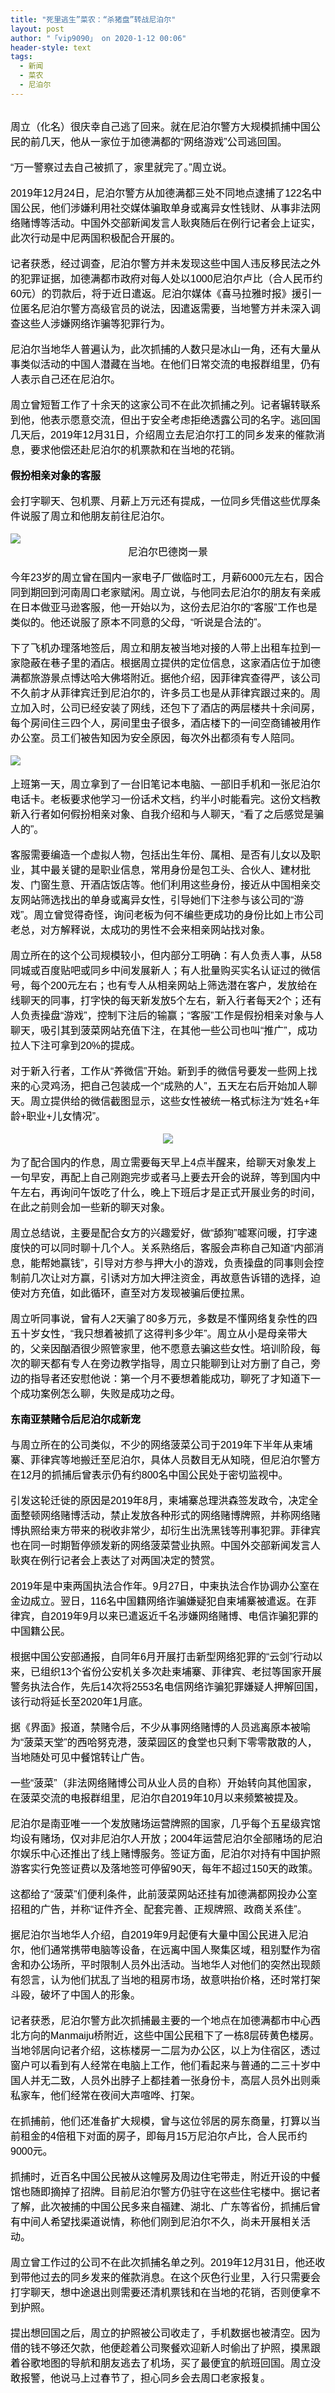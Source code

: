 ```yaml
---
title: "死里逃生”菜农：“杀猪盘”转战尼泊尔"
layout: post
author: "「vip9090」 on 2020-1-12 00:06"
header-style: text
tags:
  - 新闻
  - 菜农
  - 尼泊尔
---
```


<head></head>
<body>
 <br> 
 <div align="left"> 
  <font color="#000"><font face="微软雅黑, Tahoma, Helvetica, Arial, 宋体, sans-serif"><font style="font-size:16px">周立（化名）很庆幸自己逃了回来。就在尼泊尔警方大规模抓捕中国公民的前几天，他从一家位于加德满都的“网络游戏”公司逃回国。</font></font></font> 
 </div>
 <br> 
 <div align="left"> 
  <font color="#000"><font face="微软雅黑, Tahoma, Helvetica, Arial, 宋体, sans-serif"><font style="font-size:16px">“万一警察过去自己被抓了，家里就完了。”周立说。</font></font></font> 
 </div>
 <br> 
 <div align="left"> 
  <font color="#000"><font face="微软雅黑, Tahoma, Helvetica, Arial, 宋体, sans-serif"><font style="font-size:16px">2019年12月24日，尼泊尔警方从加德满都三处不同地点逮捕了122名中国公民，他们涉嫌利用社交媒体骗取单身或离异女性钱财、从事非法网络赌博等活动。中国外交部新闻发言人耿爽随后在例行记者会上证实，此次行动是中尼两国积极配合开展的。</font></font></font> 
 </div>
 <br> 
 <div align="left"> 
  <font color="#000"><font face="微软雅黑, Tahoma, Helvetica, Arial, 宋体, sans-serif"><font style="font-size:16px">记者获悉，经过调查，尼泊尔警方并未发现这些中国人违反移民法之外的犯罪证据，加德满都市政府对每人处以1000尼泊尔卢比（合人民币约60元）的罚款后，将于近日遣返。尼泊尔媒体《喜马拉雅时报》援引一位匿名尼泊尔警方高级官员的说法，因遣返需要，当地警方并未深入调查这些人涉嫌网络诈骗等犯罪行为。</font></font></font> 
 </div>
 <br> 
 <div align="left"> 
  <font color="#000"><font face="微软雅黑, Tahoma, Helvetica, Arial, 宋体, sans-serif"><font style="font-size:16px">尼泊尔当地华人普遍认为，此次抓捕的人数只是冰山一角，还有大量从事类似活动的中国人潜藏在当地。在他们日常交流的电报群组里，仍有人表示自己还在尼泊尔。</font></font></font> 
 </div>
 <br> 
 <div align="left"> 
  <font color="#000"><font face="微软雅黑, Tahoma, Helvetica, Arial, 宋体, sans-serif"><font style="font-size:16px">周立曾短暂工作了十余天的这家公司不在此次抓捕之列。记者辗转联系到他，他表示愿意交流，但出于安全考虑拒绝透露公司的名字。逃回国几天后，2019年12月31日，介绍周立去尼泊尔打工的同乡发来的催款消息，要求他偿还赴尼泊尔的机票款和在当地的花销。</font></font></font> 
 </div>
 <br> 
 <div align="left"> 
  <font color="#000"><font face="微软雅黑, Tahoma, Helvetica, Arial, 宋体, sans-serif"><font style="font-size:16px"><strong>假扮相亲对象的客服</strong></font></font></font> 
 </div>
 <br> 
 <div align="left"> 
  <font color="#000"><font face="微软雅黑, Tahoma, Helvetica, Arial, 宋体, sans-serif"><font style="font-size:16px">会打字聊天、包机票、月薪上万元还有提成，一位同乡凭借这些优厚条件说服了周立和他朋友前往尼泊尔。</font></font></font> 
 </div>
 <br> 
 <div align="left"> 
  <font color="#000"><font face="微软雅黑, Tahoma, Helvetica, Arial, 宋体, sans-serif"><font style="font-size:16px"><img src="https://36img.com/uploads/image/1578638627_5751.jpg?x-oss-process=style/mark" onload="thumbImg(this)"></font></font></font> 
 </div> 
 <div align="center"> 
  <font color="#000"><font face="微软雅黑, Tahoma, Helvetica, Arial, 宋体, sans-serif"><font style="font-size:16px">尼泊尔巴德岗一景</font></font></font> 
 </div>
 <br> 
 <div align="left"> 
  <font color="#000"><font face="微软雅黑, Tahoma, Helvetica, Arial, 宋体, sans-serif"><font style="font-size:16px">今年23岁的周立曾在国内一家电子厂做临时工，月薪6000元左右，因合同到期回到河南周口老家赋闲。周立说，与他同去尼泊尔的朋友有亲戚在日本做亚马逊客服，他一开始以为，这份去尼泊尔的“客服”工作也是类似的。他还说服了原本不同意的父母，“听说是合法的”。</font></font></font> 
 </div>
 <br> 
 <div align="left"> 
  <font color="#000"><font face="微软雅黑, Tahoma, Helvetica, Arial, 宋体, sans-serif"><font style="font-size:16px">下了飞机办理落地签后，周立和朋友被当地对接的人带上出租车拉到一家隐蔽在巷子里的酒店。根据周立提供的定位信息，这家酒店位于加德满都旅游景点博达哈大佛塔附近。据他介绍，因菲律宾查得严，该公司不久前才从菲律宾迁到尼泊尔的，许多员工也是从菲律宾跟过来的。周立加入时，公司已经安装了网线，还包下了酒店的两层楼共十余间房，每个房间住三四个人，房间里虫子很多，酒店楼下的一间空商铺被用作办公室。员工们被告知因为安全原因，每次外出都须有专人陪同。</font></font></font> 
 </div>
 <br> 
 <div align="left"> 
  <font color="#000"><font face="微软雅黑, Tahoma, Helvetica, Arial, 宋体, sans-serif"><font style="font-size:16px"><img src="https://36img.com/uploads/image/1578638655_6557.png?x-oss-process=style/mark" onload="thumbImg(this)"></font></font></font> 
 </div>
 <br> 
 <div align="left"> 
  <font color="#000"><font face="微软雅黑, Tahoma, Helvetica, Arial, 宋体, sans-serif"><font style="font-size:16px">上班第一天，周立拿到了一台旧笔记本电脑、一部旧手机和一张尼泊尔电话卡。老板要求他学习一份话术文档，约半小时能看完。这份文档教新入行者如何假扮相亲对象、自我介绍和与人聊天，“看了之后感觉是骗人的”。</font></font></font> 
 </div>
 <br> 
 <div align="left"> 
  <font color="#000"><font face="微软雅黑, Tahoma, Helvetica, Arial, 宋体, sans-serif"><font style="font-size:16px">客服需要编造一个虚拟人物，包括出生年份、属相、是否有儿女以及职业，其中最关键的是职业信息，常用身份是包工头、合伙人、建材批发、门窗生意、开酒店饭店等。他们利用这些身份，接近从中国相亲交友网站筛选找出的单身或离异女性，引导她们下注参与该公司的“游戏”。周立曾觉得奇怪，询问老板为何不编些更成功的身份比如上市公司老总，对方解释说，太成功的男性不会来相亲网站找对象。</font></font></font> 
 </div>
 <br> 
 <div align="left"> 
  <font color="#000"><font face="微软雅黑, Tahoma, Helvetica, Arial, 宋体, sans-serif"><font style="font-size:16px">周立所在的这个公司规模较小，但内部分工明确：有人负责人事，从58同城或百度贴吧或同乡中间发展新人；有人批量购买实名认证过的微信号，每个200元左右；也有专人从相亲网站上筛选潜在客户，发放给在线聊天的同事，打字快的每天新发放5个左右，新入行者每天2个；还有人负责操盘“游戏”，控制下注后的输赢；“客服”工作是假扮相亲对象与人聊天，吸引其到菠菜网站充值下注，在其他一些公司也叫“推广”，成功拉人下注可拿到20%的提成。</font></font></font> 
 </div>
 <br> 
 <div align="left"> 
  <font color="#000"><font face="微软雅黑, Tahoma, Helvetica, Arial, 宋体, sans-serif"><font style="font-size:16px">对于新入行者，工作从“养微信”开始。新到手的微信号要发一些网上找来的心灵鸡汤，把自己包装成一个“成熟的人”，五天左右后开始加人聊天。周立提供给的微信截图显示，这些女性被统一格式标注为“姓名+年龄+职业+儿女情况”。</font></font></font> 
 </div>
 <br> 
 <div align="center"> 
  <font color="#000"><font face="微软雅黑, Tahoma, Helvetica, Arial, 宋体, sans-serif"><font style="font-size:16px"><img src="https://36img.com/uploads/image/1578638684_8562.png?x-oss-process=style/mark" onload="thumbImg(this)"></font></font></font> 
 </div>
 <br> 
 <div align="left"> 
  <font color="#000"><font face="微软雅黑, Tahoma, Helvetica, Arial, 宋体, sans-serif"><font style="font-size:16px">为了配合国内的作息，周立需要每天早上4点半醒来，给聊天对象发上一句早安，再配上自己刚跑完步或者马上要去开会的说辞，等到国内中午左右，再询问午饭吃了什么，晚上下班后才是正式开展业务的时间，在此之前则会加一些新的聊天对象。</font></font></font> 
 </div>
 <br> 
 <div align="left"> 
  <font color="#000"><font face="微软雅黑, Tahoma, Helvetica, Arial, 宋体, sans-serif"><font style="font-size:16px">周立总结说，主要是配合女方的兴趣爱好，做“舔狗”嘘寒问暖，打字速度快的可以同时聊十几个人。关系熟络后，客服会声称自己知道“内部消息，能帮她赢钱”，引导对方参与押大小的游戏，负责操盘的同事则会控制前几次让对方赢，引诱对方加大押注资金，再故意告诉错的选择，迫使对方充值，如此循环，直至对方发现被骗后便拉黑。</font></font></font> 
 </div>
 <br> 
 <div align="left"> 
  <font color="#000"><font face="微软雅黑, Tahoma, Helvetica, Arial, 宋体, sans-serif"><font style="font-size:16px">周立听同事说，曾有人2天骗了80多万元，多数是不懂网络复杂性的四五十岁女性，“我只想着被抓了这得判多少年”。周立从小是母亲带大的，父亲因酗酒很少照管家里，他不愿意去骗这些女性。培训阶段，每次的聊天都有专人在旁边教学指导，周立只能聊到让对方删了自己，旁边的指导者还安慰他说：第一个月不要想着能成功，聊死了才知道下一个成功案例怎么聊，失败是成功之母。</font></font></font> 
 </div>
 <br> 
 <div align="left"> 
  <font color="#000"><font face="微软雅黑, Tahoma, Helvetica, Arial, 宋体, sans-serif"><font style="font-size:16px"><strong>东南亚禁赌令后尼泊尔成新宠</strong></font></font></font> 
 </div>
 <br> 
 <div align="left"> 
  <font color="#000"><font face="微软雅黑, Tahoma, Helvetica, Arial, 宋体, sans-serif"><font style="font-size:16px">与周立所在的公司类似，不少的网络菠菜公司于2019年下半年从柬埔寨、菲律宾等地搬迁至尼泊尔，具体人员数目无从知晓，但尼泊尔警方在12月的抓捕后曾表示仍有约800名中国公民处于密切监视中。</font></font></font> 
 </div>
 <br> 
 <div align="left"> 
  <font color="#000"><font face="微软雅黑, Tahoma, Helvetica, Arial, 宋体, sans-serif"><font style="font-size:16px">引发这轮迁徙的原因是2019年8月，柬埔寨总理洪森签发政令，决定全面整顿网络赌博活动，禁止发放各种形式的网络赌博牌照，并称网络赌博执照给柬方带来的税收非常少，却衍生出洗黑钱等刑事犯罪。菲律宾也在同一时期暂停颁发新的网络菠菜营业执照。中国外交部新闻发言人耿爽在例行记者会上表达了对两国决定的赞赏。</font></font></font> 
 </div>
 <br> 
 <div align="left"> 
  <font color="#000"><font face="微软雅黑, Tahoma, Helvetica, Arial, 宋体, sans-serif"><font style="font-size:16px">2019年是中柬两国执法合作年。9月27日，中柬执法合作协调办公室在金边成立。翌日，116名中国籍网络诈骗嫌疑犯自柬埔寨被遣返。在菲律宾，自2019年9月以来已遣返近千名涉嫌网络赌博、电信诈骗犯罪的中国籍公民。</font></font></font> 
 </div>
 <br> 
 <div align="left"> 
  <font color="#000"><font face="微软雅黑, Tahoma, Helvetica, Arial, 宋体, sans-serif"><font style="font-size:16px">根据中国公安部通报，自同年6月开展打击新型网络犯罪的“云剑”行动以来，已组织13个省份公安机关多次赴柬埔寨、菲律宾、老挝等国家开展警务执法合作，先后14次将2553名电信网络诈骗犯罪嫌疑人押解回国，该行动将延长至2020年1月底。</font></font></font> 
 </div>
 <br> 
 <div align="left"> 
  <font color="#000"><font face="微软雅黑, Tahoma, Helvetica, Arial, 宋体, sans-serif"><font style="font-size:16px">据《界面》报道，禁赌令后，不少从事网络赌博的人员逃离原本被喻为“菠菜天堂”的西哈努克港，菠菜园区的食堂也只剩下零零散散的人，当地随处可见中餐馆转让广告。</font></font></font> 
 </div>
 <br> 
 <div align="left"> 
  <font color="#000"><font face="微软雅黑, Tahoma, Helvetica, Arial, 宋体, sans-serif"><font style="font-size:16px">一些“菠菜”（非法网络赌博公司从业人员的自称）开始转向其他国家，在菠菜交流的电报群组里，尼泊尔自2019年10月以来频繁被提及。</font></font></font> 
 </div>
 <br> 
 <div align="left"> 
  <font color="#000"><font face="微软雅黑, Tahoma, Helvetica, Arial, 宋体, sans-serif"><font style="font-size:16px">尼泊尔是南亚唯一一个发放赌场运营牌照的国家，几乎每个五星级宾馆均设有赌场，仅对非尼泊尔人开放；2004年运营尼泊尔全部赌场的尼泊尔娱乐中心还推出了线上赌博服务。签证方面，尼泊尔对持有中国护照游客实行免签证费以及落地签可停留90天，每年不超过150天的政策。</font></font></font> 
 </div>
 <br> 
 <div align="left"> 
  <font color="#000"><font face="微软雅黑, Tahoma, Helvetica, Arial, 宋体, sans-serif"><font style="font-size:16px">这都给了“菠菜”们便利条件，此前菠菜网站还挂有加德满都网投办公室招租的广告，并称“证件齐全、配套完善、正规牌照、政商关系佳”。</font></font></font> 
 </div>
 <br> 
 <div align="left"> 
  <font color="#000"><font face="微软雅黑, Tahoma, Helvetica, Arial, 宋体, sans-serif"><font style="font-size:16px">据尼泊尔当地华人介绍，自2019年9月起便有大量中国公民进入尼泊尔，他们通常携带电脑等设备，在远离中国人聚集区域，租别墅作为宿舍和办公场所，平时限制人员外出活动。当地华人对他们的突然出现颇有怨言，认为他们扰乱了当地的租房市场，故意哄抬价格，还时常打架斗殴，破坏了中国人的形象。</font></font></font> 
 </div>
 <br> 
 <div align="left"> 
  <font color="#000"><font face="微软雅黑, Tahoma, Helvetica, Arial, 宋体, sans-serif"><font style="font-size:16px">记者获悉，尼泊尔警方此次抓捕最主要的一个地点在加德满都市中心西北方向的Manmaiju桥附近，这些中国公民租下了一栋8层砖黄色楼房。当地邻居向记者介绍，这栋楼房一二层为办公区，以上为住宿区，透过窗户可以看到有人经常在电脑上工作，他们看起来与普通的二三十岁中国人并无二致，人员外出脖子上都挂着一张身份卡，高层人员外出则乘私家车，他们经常在夜间大声喧哗、打架。</font></font></font> 
 </div>
 <br> 
 <div align="left"> 
  <font color="#000"><font face="微软雅黑, Tahoma, Helvetica, Arial, 宋体, sans-serif"><font style="font-size:16px">在抓捕前，他们还准备扩大规模，曾与这位邻居的房东商量，打算以当前租金的4倍租下对面的房子，即每月15万尼泊尔卢比，合人民币约9000元。</font></font></font> 
 </div>
 <br> 
 <div align="left"> 
  <font color="#000"><font face="微软雅黑, Tahoma, Helvetica, Arial, 宋体, sans-serif"><font style="font-size:16px">抓捕时，近百名中国公民被从这幢房及周边住宅带走，附近开设的中餐馆也随即摘掉了招牌。目前尼泊尔警方仍驻守在这些住宅楼中。据记者了解，此次被捕的中国公民多来自福建、湖北、广东等省份，抓捕后曾有中间人希望找渠道说情，称他们刚到尼泊尔不久，尚未开展相关活动。</font></font></font> 
 </div>
 <br> 
 <div align="left"> 
  <font color="#000"><font face="微软雅黑, Tahoma, Helvetica, Arial, 宋体, sans-serif"><font style="font-size:16px">周立曾工作过的公司不在此次抓捕名单之列。2019年12月31日，他还收到带他过去的同乡发来的催款消息。在这个灰色行业里，入行只需要会打字聊天，想中途退出则需要还清机票钱和在当地的花销，否则便拿不到护照。</font></font></font> 
 </div>
 <br> 
 <div align="left"> 
  <font color="#000"></font> 
 </div> 
 <div align="left"> 
  <font color="#000"><font face="微软雅黑, Tahoma, Helvetica, Arial, 宋体, sans-serif"><font style="font-size:16px">提出想回国之后，周立的护照被公司收走了，手机数据也被清空。因为借的钱不够还欠款，他便趁着公司聚餐欢迎新人时偷出了护照，摸黑跟着谷歌地图的导航和朋友逃去了机场，买了最便宜的航班回国。周立没敢报警，他说马上过春节了，担心同乡会去周口老家报复。</font></font></font> 
 </div>
 <br>
</body>


